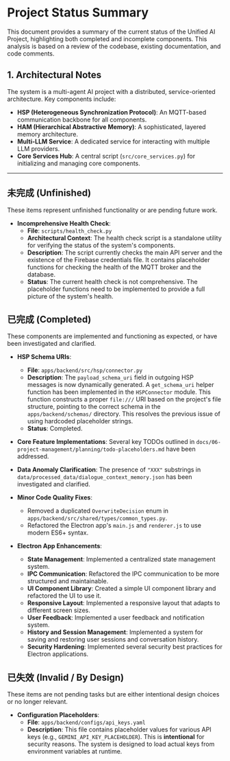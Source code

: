 # Project Status Summary

This document provides a summary of the current status of the Unified AI Project, highlighting both completed and incomplete components. This analysis is based on a review of the codebase, existing documentation, and code comments.

## 1. Architectural Notes

The system is a multi-agent AI project with a distributed, service-oriented architecture. Key components include:
- **HSP (Heterogeneous Synchronization Protocol)**: An MQTT-based communication backbone for all components.
- **HAM (Hierarchical Abstractive Memory)**: A sophisticated, layered memory architecture.
- **Multi-LLM Service**: A dedicated service for interacting with multiple LLM providers.
- **Core Services Hub**: A central script (`src/core_services.py`) for initializing and managing core components.

---

## 未完成 (Unfinished)

These items represent unfinished functionality or are pending future work.

*   **Incomprehensive Health Check**:
    *   **File**: `scripts/health_check.py`
    *   **Architectural Context**: The health check script is a standalone utility for verifying the status of the system's components.
    *   **Description**: The script currently checks the main API server and the existence of the Firebase credentials file. It contains placeholder functions for checking the health of the MQTT broker and the database.
    *   **Status**: The current health check is not comprehensive. The placeholder functions need to be implemented to provide a full picture of the system's health.

## 已完成 (Completed)

These components are implemented and functioning as expected, or have been investigated and clarified.

*   **HSP Schema URIs**:
    *   **File**: `apps/backend/src/hsp/connector.py`
    *   **Description**: The `payload_schema_uri` field in outgoing HSP messages is now dynamically generated. A `get_schema_uri` helper function has been implemented in the `HSPConnector` module. This function constructs a proper `file:///` URI based on the project's file structure, pointing to the correct schema in the `apps/backend/schemas/` directory. This resolves the previous issue of using hardcoded placeholder strings.
    *   **Status**: Completed.

*   **Core Feature Implementations**: Several key TODOs outlined in `docs/06-project-management/planning/todo-placeholders.md` have been addressed.

*   **Data Anomaly Clarification**: The presence of `"XXX"` substrings in `data/processed_data/dialogue_context_memory.json` has been investigated and clarified.

*   **Minor Code Quality Fixes**:
    *   Removed a duplicated `OverwriteDecision` enum in `apps/backend/src/shared/types/common_types.py`.
    *   Refactored the Electron app's `main.js` and `renderer.js` to use modern ES6+ syntax.

*   **Electron App Enhancements**:
    *   **State Management**: Implemented a centralized state management system.
    *   **IPC Communication**: Refactored the IPC communication to be more structured and maintainable.
    *   **UI Component Library**: Created a simple UI component library and refactored the UI to use it.
    *   **Responsive Layout**: Implemented a responsive layout that adapts to different screen sizes.
    *   **User Feedback**: Implemented a user feedback and notification system.
    *   **History and Session Management**: Implemented a system for saving and restoring user sessions and conversation history.
    *   **Security Hardening**: Implemented several security best practices for Electron applications.

## 已失效 (Invalid / By Design)

These items are not pending tasks but are either intentional design choices or no longer relevant.

*   **Configuration Placeholders**:
    *   **File**: `apps/backend/configs/api_keys.yaml`
    *   **Description**: This file contains placeholder values for various API keys (e.g., `GEMINI_API_KEY_PLACEHOLDER`). This is **intentional** for security reasons. The system is designed to load actual keys from environment variables at runtime.
